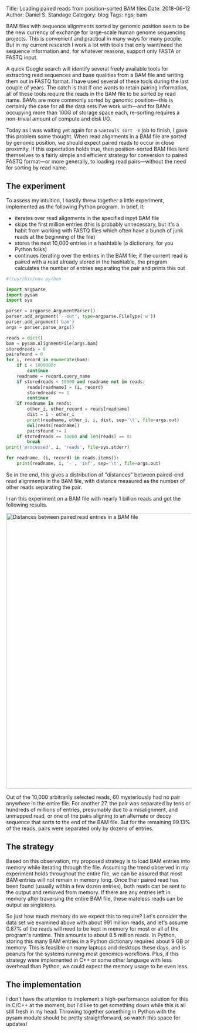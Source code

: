 Title: Loading paired reads from position-sorted BAM files
Date: 2018-06-12
Author: Daniel S. Standage
Category: blog
Tags: ngs; bam

BAM files with sequence alignments sorted by genomic position seem to be the new currency of exchange for large-scale human genome sequencing projects.
This is convenient and practical in many ways for many people.
But in my current research I work a lot with tools that only want/need the sequence information and, for whatever reasons, support only FASTA or FASTQ input.

A quick Google search will identify several freely available tools for extracting read sequences and base qualities from a BAM file and writing them out in FASTQ format.
I have used several of these tools during the last couple of years.
The catch is that if one wants to retain pairing information, all of these tools require the reads in the BAM file to be sorted by read name.
BAMs are more commonly sorted by genomic position—this is certainly the case for all the data sets I've work with—and for BAMs occupying more than 100G of storage space each, re-sorting requires a non-trivial amount of compute and disk I/O.

Today as I was waiting yet again for a `samtools sort -n` job to finish, I gave this problem some thought.
When read alignments in a BAM file are sorted by genomic position, we should expect paired reads to occur in close proximity.
If this expectation holds true, then position-sorted BAM files lend themselves to a fairly simple and efficient strategy for conversion to paired FASTQ format—or more generally, to loading read pairs—without the need for sorting by read name.


## The experiment

To assess my intuition, I hastily threw together a little experiment, implemented as the following Python program.
In brief, it:

- iterates over read alignments in the specified inpyt BAM file
- skips the first million entries (this is probably unnecessary, but it's a habit from working with FASTQ files which often have a bunch of junk reads at the beginning of the file)
- stores the next 10,000 entries in a hashtable (a dictionary, for you Python folks)
- continues iterating over the entries in the BAM file; if the current read is paired with a read already stored in the hashtable, the program calculates the number of entries separating the pair and prints this out

```python
#!/usr/bin/env python

import argparse
import pysam
import sys

parser = argparse.ArgumentParser()
parser.add_argument('--out', type=argparse.FileType('w'))
parser.add_argument('bam')
args = parser.parse_args()

reads = dict()
bam = pysam.AlignmentFile(args.bam)
storedreads = 0
pairsfound = 0
for i, record in enumerate(bam):
    if i < 1000000:
        continue
    readname = record.query_name
    if storedreads < 10000 and readname not in reads:
        reads[readname] = (i, record)
        storedreads += 1
        continue
    if readname in reads:
        other_i, other_record = reads[readname]
        dist = i - other_i
        print(readname, other_i, i, dist, sep='\t', file=args.out)
        del(reads[readname])
        pairsfound += 1
    if storedreads == 10000 and len(reads) == 0:
        break
print('processed', i, 'reads', file=sys.stderr)

for readname, (i, record) in reads.items():
    print(readname, i, '-', 'inf', sep='\t', file=args.out)
```

So in the end, this gives a distribution of "distances" between paired-end read alignments in the BAM file, with distance measured as the number of other reads separating the pair.

I ran this experiment on a BAM file with nearly 1 billion reads and got the following results.

<img src="{filename}/images/bam-read-dist.png" alt="Distances between paired read entries in a BAM file" width="750px" />

Out of the 10,000 arbitrarily selected reads, 60 mysteriously had no pair anywhere in the entire file.
For another 27, the pair was separated by tens or hundreds of millions of entries, presumably due to a misalignment, and unmapped read, or one of the pairs aligning to an alternate or decoy sequence that sorts to the end of the BAM file.
But for the remaining 99.13% of the reads, pairs were separated only by dozens of entries.


## The strategy

Based on this observation, my proposed strategy is to load BAM entries into memory while iterating through the file.
Assuming the trend observed in my experiment holds throughout the entire file, we can be assured that most BAM entries will not remain in memory long.
Once their paired read has been found (usually within a few dozen entries), both reads can be sent to the output and removed from memory.
If there are any entries left in memory after traversing the entire BAM file, these mateless reads can be output as singletons.

So just how much memory do we expect this to require?
Let's consider the data set we examined above with about 991 million reads, and let's assume 0.87% of the reads will need to be kept in memory for most or all of the program's runtime.
This amounts to about 8.5 million reads.
In Python, storing this many BAM entries in a Python dictionary required about 9 GB or memory.
This is feasible on many laptops and desktops these days, and is peanuts for the systems running most genomics workflows.
Plus, if this strategy were implemented in C++ or some other language with less overhead than Python, we could expect the memory usage to be even less.


## The implementation

I don't have the attention to implement a high-performance solution for this in C/C++ at the moment, but I'd like to get something down while this is all still fresh in my head.
Throwing together something in Python with the pysam module should be pretty straightforward, so watch this space for updates!
